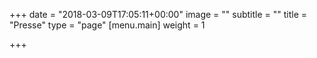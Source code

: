 +++
date = "2018-03-09T17:05:11+00:00"
image = ""
subtitle = ""
title = "Presse"
type = "page"
[menu.main]
weight = 1

+++
